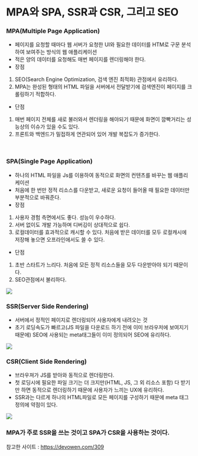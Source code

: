 # MPA와 SPA, SSR과 CSR, 그리고 SEO

### MPA(Multiple Page Application)
- 페이지를 요청할 때마다 웹 서버가 요청한 UI와 필요한 데이터를 HTM로 구문 분석하여 보여주는 방식의 웹 애플리케이션
- 적은 양의 데이터를 요청해도 매번 페이지를 렌더링해야 한다. 
- 장점<br/>
1. SEO(Search Engine Optimization, 검색 엔진 최적화) 관점에서 유리하다. 
2. MPA는 완성된 형태의 HTML 파일을 서버에서 전달받기에 검색엔진이 페이지를 크롤링하기 적합하다. 
- 단점<br />
1. 매번 페이지 전체를 새로 불러와서 렌더링을 해야되기 때문에 화면이 깜빡거리는 성능상의 이슈가 있을 수도 있다. 
2. 프론트와 백엔드가 밀접하게 연관되어 있어 개발 복잡도가 증가한다. 
<br />

### SPA(Single Page Application)
- 하나의 HTML 파일을 Js를 이용하여 동적으로 화면의 컨텐츠를 바꾸는 웹 애플리케이션
- 처음에 한 번만 정적 리소스를 다운받고, 새로운 요청이 들어올 때 필요한 데이터만 부분적으로 바꿔준다. 
- 장점 <br />
1. 사용자 경험 측면에서도 좋다. 성능이 우수하다. 
2. 서버 없이도 개발 가능하며 디버깅이 상대적으로 쉽다. 
3. 로컬데이터를 효과적으로 캐시할 수 있다. 처음에 받은 데이터를 모두 로컬캐시에 저장해 놓으면 오프라인에서도 쓸 수 있다.
- 단점<br />
1. 초반 스타트가 느리다. 처음에 모든 정적 리소스들을 모두 다운받아야 되기 때문이다. 
2. SEO관점에서 불리하다. 

<img src="https://user-images.githubusercontent.com/39187116/83652198-503d8100-a5f5-11ea-90fc-625fd88c3713.png" />

### SSR(Server Side Rendering)
- 서버에서 정적인 페이지로 렌더링되어 사용자에게 내려오는 것
- 초기 로딩속도가 빠르고(JS 파일을 다운로드 하기 전에 이미 브라우저에 보여지기 때문에) SEO에 사용되는 meta태그들이 이미 정의되어 SEO에 유리하다.
<img src="https://media.vlpt.us/images/byseop/post/5d20be94-1eaa-4236-9b65-e00cdf348d00/SSR.png" />

### CSR(Client Side Rendering)
- 브라우져가 JS를 받아와 동적으로 렌더링한다. 
- 첫 로딩시에 필요한 파일 크기는 더 크지만(HTML, JS, 그 외 리소스 포함) 다 받기만 하면 동적으로 렌더링하기 때문에 사용자가 느끼는 UX에 유리하다.
- SSR과는 다르게 하나의 HTML파일로 모든 페이지를 구성하기 때문에 meta 태그 정의에 약점이 있다. 

<img src="https://media.vlpt.us/images/byseop/post/14fe740a-2ade-43ae-a87e-242ab3302756/CSR.png" />


### <b>MPA가 주로 SSR을 쓰는 것</b>이고 <b>SPA가 CSR을 사용하는 것</b>이다. 

참고한 사이트 : https://devowen.com/309